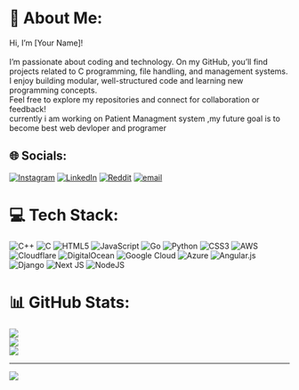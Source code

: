 # 💫 About Me:
Hi, I’m [Your Name]!<br><br>I’m passionate about coding and technology. On my GitHub, you’ll find projects related to C programming, file handling, and management systems. I enjoy building modular, well-structured code and learning new programming concepts.<br>Feel free to explore my repositories and connect for collaboration or feedback!<br>currently i am working on Patient Managment system ,my future goal is to become best web devloper and programer


## 🌐 Socials:
[![Instagram](https://img.shields.io/badge/Instagram-%23E4405F.svg?logo=Instagram&logoColor=white)](https://instagram.com/codeanshu) [![LinkedIn](https://img.shields.io/badge/LinkedIn-%230077B5.svg?logo=linkedin&logoColor=white)](https://linkedin.com/in/anshu-kumar-5904b1221) [![Reddit](https://img.shields.io/badge/Reddit-%23FF4500.svg?logo=Reddit&logoColor=white)](https://reddit.com/user/GuardFuzzy2068) [![email](https://img.shields.io/badge/Email-D14836?logo=gmail&logoColor=white)](mailto:anshu290290@gmail.com) 

# 💻 Tech Stack:
![C++](https://img.shields.io/badge/c++-%2300599C.svg?style=for-the-badge&logo=c%2B%2B&logoColor=white) ![C](https://img.shields.io/badge/c-%2300599C.svg?style=for-the-badge&logo=c&logoColor=white) ![HTML5](https://img.shields.io/badge/html5-%23E34F26.svg?style=for-the-badge&logo=html5&logoColor=white) ![JavaScript](https://img.shields.io/badge/javascript-%23323330.svg?style=for-the-badge&logo=javascript&logoColor=%23F7DF1E) ![Go](https://img.shields.io/badge/go-%2300ADD8.svg?style=for-the-badge&logo=go&logoColor=white) ![Python](https://img.shields.io/badge/python-3670A0?style=for-the-badge&logo=python&logoColor=ffdd54) ![CSS3](https://img.shields.io/badge/css3-%231572B6.svg?style=for-the-badge&logo=css3&logoColor=white) ![AWS](https://img.shields.io/badge/AWS-%23FF9900.svg?style=for-the-badge&logo=amazon-aws&logoColor=white) ![Cloudflare](https://img.shields.io/badge/Cloudflare-F38020?style=for-the-badge&logo=Cloudflare&logoColor=white) ![DigitalOcean](https://img.shields.io/badge/DigitalOcean-%230167ff.svg?style=for-the-badge&logo=digitalOcean&logoColor=white) ![Google Cloud](https://img.shields.io/badge/GoogleCloud-%234285F4.svg?style=for-the-badge&logo=google-cloud&logoColor=white) ![Azure](https://img.shields.io/badge/azure-%230072C6.svg?style=for-the-badge&logo=microsoftazure&logoColor=white) ![Angular.js](https://img.shields.io/badge/angular.js-%23E23237.svg?style=for-the-badge&logo=angularjs&logoColor=white) ![Django](https://img.shields.io/badge/django-%23092E20.svg?style=for-the-badge&logo=django&logoColor=white) ![Next JS](https://img.shields.io/badge/Next-black?style=for-the-badge&logo=next.js&logoColor=white) ![NodeJS](https://img.shields.io/badge/node.js-6DA55F?style=for-the-badge&logo=node.js&logoColor=white)
# 📊 GitHub Stats:
![](https://github-readme-stats.vercel.app/api?username=hackeranshu007&theme=dark&hide_border=false&include_all_commits=false&count_private=false)<br/>
![](https://nirzak-streak-stats.vercel.app/?user=hackeranshu007&theme=dark&hide_border=false)<br/>
![](https://github-readme-stats.vercel.app/api/top-langs/?username=hackeranshu007&theme=dark&hide_border=false&include_all_commits=false&count_private=false&layout=compact)

---
[![](https://visitcount.itsvg.in/api?id=hackeranshu007&icon=0&color=0)](https://visitcount.itsvg.in)

<!-- Proudly created with GPRM ( https://gprm.itsvg.in ) -->
